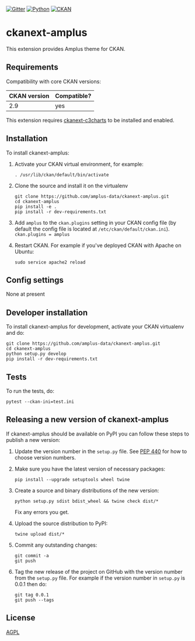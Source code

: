 [![Gitter][]][1] [![Python][]][2] [![CKAN][]][3]

# ckanext-amplus

This extension provides Amplus theme for CKAN.

## Requirements

Compatibility with core CKAN versions:

| CKAN version    | Compatible?   |
| --------------- | ------------- |
| 2.9             | yes   |

This extension requires [ckanext-c3charts](https://github.com/keitaroinc/ckanext-c3charts) to be installed and enabled.

## Installation

To install ckanext-amplus:

1. Activate your CKAN virtual environment, for example:

   ```. /usr/lib/ckan/default/bin/activate```

2. Clone the source and install it on the virtualenv

   ```
   git clone https://github.com/amplus-data/ckanext-amplus.git
   cd ckanext-amplus
   pip install -e .
   pip install -r dev-requirements.txt 
   ```

3. Add `amplus` to the `ckan.plugins` setting in your CKAN
   config file (by default the config file is located at
   `/etc/ckan/default/ckan.ini`).\
   `ckan.plugins = amplus`

4. Restart CKAN. For example if you've deployed CKAN with Apache on Ubuntu:

   ```sudo service apache2 reload```


## Config settings

None at present

## Developer installation

To install ckanext-amplus for development, activate your CKAN virtualenv and
do:

    git clone https://github.com/amplus-data/ckanext-amplus.git
    cd ckanext-amplus
    python setup.py develop
    pip install -r dev-requirements.txt


## Tests

To run the tests, do:

    pytest --ckan-ini=test.ini


## Releasing a new version of ckanext-amplus

If ckanext-amplus should be available on PyPI you can follow these steps to publish a new version:

1. Update the version number in the `setup.py` file. See [PEP 440](http://legacy.python.org/dev/peps/pep-0440/#public-version-identifiers) for how to choose version numbers.

2. Make sure you have the latest version of necessary packages:

       pip install --upgrade setuptools wheel twine

3. Create a source and binary distributions of the new version:

       python setup.py sdist bdist_wheel && twine check dist/*

   Fix any errors you get.

4. Upload the source distribution to PyPI:

       twine upload dist/*

5. Commit any outstanding changes:

       git commit -a
       git push

6. Tag the new release of the project on GitHub with the version number from
   the `setup.py` file. For example if the version number in `setup.py` is
   0.0.1 then do:

       git tag 0.0.1
       git push --tags

## License

[AGPL](https://www.gnu.org/licenses/agpl-3.0.en.html)


  [Gitter]: https://badges.gitter.im/keitaroinc/ckan.svg
  [1]: https://gitter.im/keitaroinc/ckan?utm_source=badge&utm_medium=badge&utm_campaign=pr-badge
  [Python]: https://img.shields.io/badge/python-3.8-blue
  [2]: https://www.python.org
  [CKAN]: https://img.shields.io/badge/ckan-2.9-red
  [3]: https://www.ckan.org